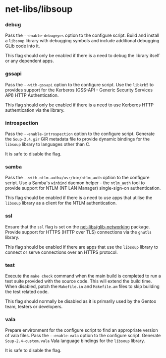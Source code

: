 # net-libs/libsoup

### debug
Pass the `--enable-debug=yes` option to the configure script. Build and install a `libsoup` library with debugging symbols and include additional debugging GLib code into it.

This flag should only be enabled if there is a need to debug the library itself or any dependent apps.

### gssapi
Pass the `--with-gssapi` option to the configure script. Use the `libkrb5` to provides support for the Kerberos (GSS-API - Generic Security Services API) HTTP Authentication.

This flag should only be enabled if there is a need to use Kerberos HTTP authentication via the library.

### introspection
Pass the `--enable-introspection` option to the configure script. Generate the `Soup-2.4.gir` GIR metadata file to provide dynamic bindings for the `libsoup` library to languages other than C.

It is safe to disable the flag.

### samba
Pass the `--with-ntlm-auth=/usr/bin/ntlm_auth` option to the configure script. Use a Samba's `winbind` daemon helper - the `ntlm_auth` tool to provide support for NTLM (NT LAN Manager) single-sign-on authentication.

This flag should be enabled if there is a need to use apps that utilise the `libsoup` library as a client for the NTLM authentication.

### ssl
Ensure that the `ssl` flag is set on the [net-libs/glib-networking](../net-libs/glib-networking.md) package. Provide support for HTTPS (HTTP over TLS) connections via the `gnutls` library.

This flag should be enabled if there are apps that use the `libsoup` library to connect or serve connections over an HTTPS protocol.

### test
Execute the `make check` command when the main build is completed to run a test suite provided with the source code. This will extend the build time. When disabled, patch the `Makefile.in` and `Makefile.am` files to skip building the test related code.

This flag should normally be disabled as it is primarily used by the Gentoo team, testers or developers.

### vala
Prepare environment for the configure script to find an appropriate version of vala files. Pass the `--enable-vala` option to the configure script. Generate `Soup-2.4-custom.vala` Vala language bindings for the `libsoup` library.

It is safe to disable the flag.
